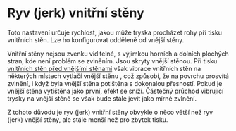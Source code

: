 Ryv (jerk) vnitřní stěny
====
Toto nastavení určuje rychlost, jakou může tryska procházet rohy při tisku vnitřních stěn. Lze ho konfigurovat odděleně od vnější stěny.

Vnitřní stěny nejsou zvenku viditelné, s výjimkou horních a dolních plochých stran, kde není problém se zvlněním. Jsou skryty vnější stěnou. Při tisku [vnitřních stěn před vnějšími stěnami](../shell/outer_inset_first.md) však vibrace vnitřních stěn na některých místech vytlačí vnější stěnu , což způsobí, že na povrchu prosvítá zvlnění, i když byla vnější stěna potištěna s dokonalou přesností. Pokud je vnější stěna vytištěna jako první, efekt se sníží. Částečný průchod vibrující trysky na vnější stěně se však bude stále jevit jako mírné zvlnění.

Z tohoto důvodu je ryv (jerk) vnitřní stěny obvykle o něco větší než ryv (jerk) vnější stěny, ale stále menší než pro zbytek tisku.
